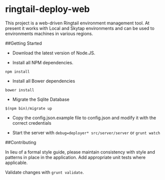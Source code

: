 ringtail-deploy-web
===================

This project is a web-driven Ringtail environment management tool. At present it works with Local and Skytap environments and can be used to environments machines in various regions.

##Getting Started

* Download the latest version of Node.JS.

* Install all NPM dependencies.
```
npm install
```

* Install all Bower dependencies
```
bower install
```

* Migrate the Sqlite Database
```
$(npm bin)/migrate up
```

* Copy the config.json.example file to config.json and modify it with the correct credentials

* Start the server with `debug=deployer* src/server/server` or `grunt watch`

##Contributing

In lieu of a formal style guide, please maintain consistency with style and patterns in place in the application. Add appropriate unit tests where applicable.

Validate changes with `grunt validate`.



